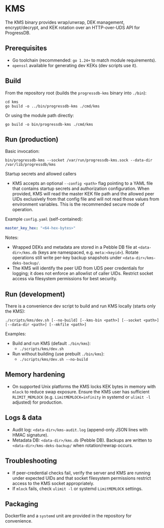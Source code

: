 # KMS

The KMS binary provides wrap/unwrap, DEK management, encrypt/decrypt, and KEK rotation over an HTTP-over-UDS API for ProgressDB.

## Prerequisites

- Go toolchain (recommended: `go 1.24+` to match module requirements).
- `openssl` available for generating dev KEKs (dev scripts use it).

## Build

From the repository root (builds the `progressdb-kms` binary into `./bin`):

```
cd kms
go build -o ../bin/progressdb-kms ./cmd/kms
```

Or using the module path directly:

```
go build -o bin/progressdb-kms ./cmd/kms
```

## Run (production)

Basic invocation:

```
bin/progressdb-kms --socket /var/run/progressdb-kms.sock --data-dir /var/lib/progressdb/kms
```


Startup secrets and allowed callers

- KMS accepts an optional `--config <path>` flag pointing to a YAML file that contains startup secrets and authorization configuration. When provided, KMS will read the master KEK file path and the allowed peer UIDs exclusively from that config file and will not read those values from environment variables. This is the recommended secure mode of operation.

Example `config.yaml` (self-contained):

```yaml
master_key_hex: "<64-hex-bytes>"
```

Notes:

- Wrapped DEKs and metadata are stored in a Pebble DB file at `<data-dir>/kms.db` (keys are namespaced, e.g. `meta:<keyid>`). Rotate operations still write per-key backup snapshots under `<data-dir>/kms-deks-backup/`.
- The KMS will identify the peer UID from UDS peer credentials for logging; it does not enforce an allowlist of caller UIDs. Restrict socket access via filesystem permissions for best security.

## Run (development)

There is a convenience dev script to build and run KMS locally (starts only the KMS):

```
./scripts/kms/dev.sh [--no-build] [--kms-bin <path>] [--socket <path>] [--data-dir <path>] [--mkfile <path>]
```

Examples:

- Build and run KMS (default `./bin/kms`):
  - `./scripts/kms/dev.sh`
- Run without building (use prebuilt `./bin/kms`):
  - `./scripts/kms/dev.sh --no-build`

## Memory hardening

- On supported Unix platforms the KMS locks KEK bytes in memory with `mlock` to reduce swap exposure. Ensure the KMS user has sufficient `RLIMIT_MEMLOCK` (e.g. `LimitMEMLOCK=infinity` in systemd or `ulimit -l` adjusted) for production.

## Logs & data

- Audit log: `<data-dir>/kms-audit.log` (append-only JSON lines with HMAC signature).
- Metadata DB: `<data-dir>/kms.db` (Pebble DB). Backups are written to `<data-dir>/kms-deks-backup/` when rotation/rewrap occurs.

## Troubleshooting

- If peer-credential checks fail, verify the server and KMS are running under expected UIDs and that socket filesystem permissions restrict access to the KMS socket appropriately.
- If `mlock` fails, check `ulimit -l` or systemd `LimitMEMLOCK` settings.

## Packaging

Dockerfile and a `systemd` unit are provided in the repository for convenience.
